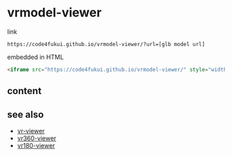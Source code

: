 # vrmodel-viewer

link
```
https://code4fukui.github.io/vrmodel-viewer/?url=[glb model url]
```

embedded in HTML
```html
<iframe src="https://code4fukui.github.io/vrmodel-viewer/" style="width:100%;aspect-ratio:2/1;"></iframe>
```

## content

## see also

- [vr-viewer](https://github.com/code4fukui/vr-viewer)
- [vr360-viewer](https://github.com/code4fukui/vr360-viewer)
- [vr180-viewer](https://github.com/code4fukui/vr180-viewer)
